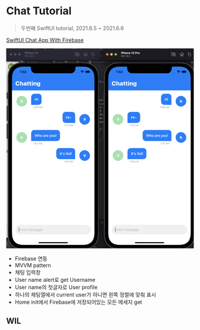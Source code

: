# Chat Tutorial
> 두번째 SwiftUI tutorial, 2021.6.5 ~ 2021.6.6

[SwiftUI Chat App With Firebase](https://www.youtube.com/watch?v=PrasbHixcpU)

![](Chat_Preview.png)

* Firebase 연동
* MVVM pattern
* 채팅 입력창
* User name alert로 get Username
* User name의 첫글자로 User profile  
* 하나의 채팅열에서 current user가 아니면 왼쪽 정렬에 맞춰 표시
* Home init에서 Firebase에 저장되어있는 모든 메세지 get

## WIL

